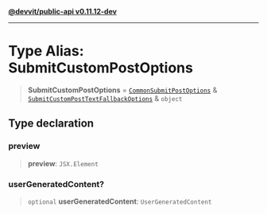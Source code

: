 [**@devvit/public-api v0.11.12-dev**](../../README.md)

---

# Type Alias: SubmitCustomPostOptions

> **SubmitCustomPostOptions** = [`CommonSubmitPostOptions`](CommonSubmitPostOptions.md) & [`SubmitCustomPostTextFallbackOptions`](SubmitCustomPostTextFallbackOptions.md) & `object`

## Type declaration

### preview

> **preview**: `JSX.Element`

### userGeneratedContent?

> `optional` **userGeneratedContent**: `UserGeneratedContent`
